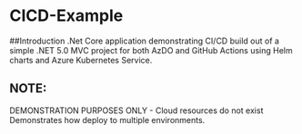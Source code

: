 # CICD-Example

##Introduction
.Net Core application demonstrating CI/CD build out of a simple .NET 5.0 MVC project for both AzDO and GitHub Actions using Helm charts and Azure Kubernetes Service.

## NOTE:
DEMONSTRATION PURPOSES ONLY - Cloud resources do not exist 
Demonstrates how deploy to multiple environments.
